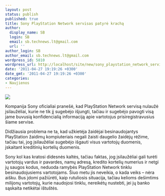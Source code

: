 ```yaml
---
layout: post
status: publish
published: true
title: Sony PlayStation Network servisas patyrė krachą
author:
  display_name: SB
  login: SB
  email: sb.technews.lt@gmail.com
  url: ''
author_login: SB
author_email: sb.technews.lt@gmail.com
wordpress_id: 5810
wordpress_url: http://localhost/site/new/sony_playstation_network_servisas_patyre_kracha/
date: '2011-04-27 19:19:26 +0300'
date_gmt: '2011-04-27 19:19:26 +0300'
categories:
- Naujienos
---
```

<div class="imgright"><img src="http://technews.lt/upload/zdnet-playstation-network-logo.jpg"  /></div>
<p>Kompanija Sony oficialiai pranešė, kad PlayStation Network servisą nulaužė įsilaužėliai, kurie ne tik jį sugebėjo išjungti, tačiau ir sugebėjo pavogti visą jame buvusią konfidencialią informaciją apie vartotojus prisiregistravusius šiame servise.</p>
<p>Didžiausia problema ne ta, kad užkietėja žaidėjai besinaudojantys PlayStation žaidimų kompiuteriais negali žaisti daugelio žaidėjų rėžime, tačiau tai, jog įsilaužėliai sugebėjo išgauti visus vartotojų duomenis, įskaitant kreditinių kortelių duomenis.</p>
<p>Sony kol kas kratosi didesnės kaltės, tačiau faktas, jog įsilaužėliai gali turėti vartotojų vardus ir pavardes, namų adresą, kredito kortelių numerius ir netgi jų saugos kodus, neduoda ramybės PlayStation Network tinklu besinaudojusiems vartotojams. Šiuo metu jis neveikia, o kada veiks – nėra aišku. Bus įdomi pažiūrėti, kaip rutuliosis situacija, tačiau kelioms dešimtims milijonų vartotojų, kurie naudojosi tinklu, nereikėtų nustebti, jei jų banko sąskaita netikėtai ištuštės.<br /></p>
